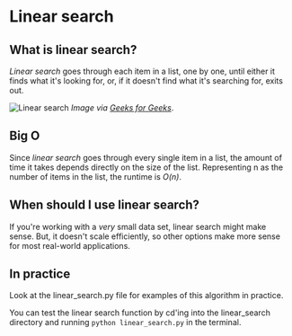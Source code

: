 # Linear search

## What is linear search? 
*Linear search* goes through each item in a list, one by one, until either it finds what it's looking for, or, if it doesn't find what it's searching for, exits out. 

![Linear search](https://www.geeksforgeeks.org/wp-content/uploads/Linear-Search.png)
_Image via [Geeks for Geeks](https://www.geeksforgeeks.org/linear-search/)_.

## Big O
Since *linear search* goes through every single item in a list, the amount of time it takes depends directly on the size of the list. Representing n as the number of items in the list, the runtime is *O(n)*. 

## When should I use linear search? 
If you're working with a _very_ small data set, linear search might make sense. But, it doesn't scale efficiently, so other options make more sense for most real-world applications. 

## In practice 
Look at the linear_search.py file for examples of this algorithm in practice. 

You can test the linear search function by cd'ing into the linear_search directory and running `python linear_search.py` in the terminal. 